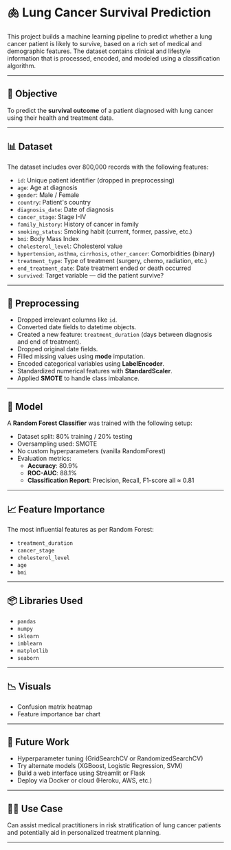# 🫁 Lung Cancer Survival Prediction

This project builds a machine learning pipeline to predict whether a lung cancer patient is likely to survive, based on a rich set of medical and demographic features. The dataset contains clinical and lifestyle information that is processed, encoded, and modeled using a classification algorithm.

---

## 📌 Objective

To predict the **survival outcome** of a patient diagnosed with lung cancer using their health and treatment data.

---

## 📊 Dataset

The dataset includes over 800,000 records with the following features:

- `id`: Unique patient identifier (dropped in preprocessing)
- `age`: Age at diagnosis
- `gender`: Male / Female
- `country`: Patient's country
- `diagnosis_date`: Date of diagnosis
- `cancer_stage`: Stage I-IV
- `family_history`: History of cancer in family
- `smoking_status`: Smoking habit (current, former, passive, etc.)
- `bmi`: Body Mass Index
- `cholesterol_level`: Cholesterol value
- `hypertension`, `asthma`, `cirrhosis`, `other_cancer`: Comorbidities (binary)
- `treatment_type`: Type of treatment (surgery, chemo, radiation, etc.)
- `end_treatment_date`: Date treatment ended or death occurred
- `survived`: Target variable — did the patient survive?

---

## 🧹 Preprocessing

- Dropped irrelevant columns like `id`.
- Converted date fields to datetime objects.
- Created a new feature: `treatment_duration` (days between diagnosis and end of treatment).
- Dropped original date fields.
- Filled missing values using **mode** imputation.
- Encoded categorical variables using **LabelEncoder**.
- Standardized numerical features with **StandardScaler**.
- Applied **SMOTE** to handle class imbalance.

---

## 🤖 Model

A **Random Forest Classifier** was trained with the following setup:

- Dataset split: 80% training / 20% testing
- Oversampling used: SMOTE
- No custom hyperparameters (vanilla RandomForest)
- Evaluation metrics:
  - **Accuracy**: 80.9%
  - **ROC-AUC**: 88.1%
  - **Classification Report**: Precision, Recall, F1-score all ≈ 0.81

---

## 📈 Feature Importance

The most influential features as per Random Forest:

- `treatment_duration`
- `cancer_stage`
- `cholesterol_level`
- `age`
- `bmi`

---

## 📦 Libraries Used

- `pandas`
- `numpy`
- `sklearn`
- `imblearn`
- `matplotlib`
- `seaborn`

---

## 📉 Visuals

- Confusion matrix heatmap
- Feature importance bar chart

---

## 🚀 Future Work

- Hyperparameter tuning (GridSearchCV or RandomizedSearchCV)
- Try alternate models (XGBoost, Logistic Regression, SVM)
- Build a web interface using Streamlit or Flask
- Deploy via Docker or cloud (Heroku, AWS, etc.)

---

## 👨‍⚕️ Use Case

Can assist medical practitioners in risk stratification of lung cancer patients and potentially aid in personalized treatment planning.

---


